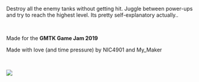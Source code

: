 Destroy all the enemy tanks without getting hit. Juggle between power-ups and try to reach the highest level. Its pretty self-explanatory actually..

&nbsp;

Made for the **GMTK Game Jam 2019**

Made with love (and time pressure) by NIC4901 and My_Maker

&nbsp;

![](https://img.itch.zone/aW1hZ2UvNDYxNTgzLzIzNDc5NjYuZ2lm/347x500/sGl4Ly.gif)